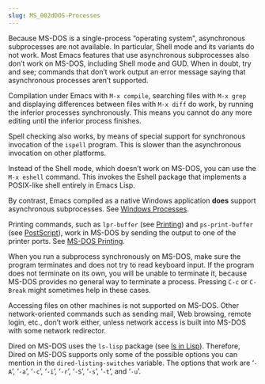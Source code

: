 ```yaml
---
slug: MS_002dDOS-Processes
---
```


Because MS-DOS is a single-process “operating system", asynchronous subprocesses are not available. In particular, Shell mode and its variants do not work. Most Emacs features that use asynchronous subprocesses also don’t work on MS-DOS, including Shell mode and GUD. When in doubt, try and see; commands that don’t work output an error message saying that asynchronous processes aren’t supported.

Compilation under Emacs with `M-x compile`, searching files with `M-x grep` and displaying differences between files with `M-x diff` do work, by running the inferior processes synchronously. This means you cannot do any more editing until the inferior process finishes.

Spell checking also works, by means of special support for synchronous invocation of the `ispell` program. This is slower than the asynchronous invocation on other platforms.

Instead of the Shell mode, which doesn’t work on MS-DOS, you can use the `M-x eshell` command. This invokes the Eshell package that implements a POSIX-like shell entirely in Emacs Lisp.

By contrast, Emacs compiled as a native Windows application **does** support asynchronous subprocesses. See [Windows Processes](Windows-Processes).

Printing commands, such as `lpr-buffer` (see [Printing](Printing)) and `ps-print-buffer` (see [PostScript](PostScript)), work in MS-DOS by sending the output to one of the printer ports. See [MS-DOS Printing](MS_002dDOS-Printing).

When you run a subprocess synchronously on MS-DOS, make sure the program terminates and does not try to read keyboard input. If the program does not terminate on its own, you will be unable to terminate it, because MS-DOS provides no general way to terminate a process. Pressing `C-c` or `C-Break` might sometimes help in these cases.

Accessing files on other machines is not supported on MS-DOS. Other network-oriented commands such as sending mail, Web browsing, remote login, etc., don’t work either, unless network access is built into MS-DOS with some network redirector.

Dired on MS-DOS uses the `ls-lisp` package (see [ls in Lisp](ls-in-Lisp)). Therefore, Dired on MS-DOS supports only some of the possible options you can mention in the `dired-listing-switches` variable. The options that work are ‘`-A`’, ‘`-a`’, ‘`-c`’, ‘`-i`’, ‘`-r`’, ‘`-S`’, ‘`-s`’, ‘`-t`’, and ‘`-u`’.
